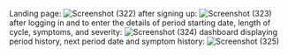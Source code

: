 Landing page:
![Screenshot (322)](https://github.com/LavanyaLahari811/Weathery/assets/100126760/7c660f79-2b9b-4671-892b-089b62e03464)
after signing up:
![Screenshot (323)](https://github.com/LavanyaLahari811/Weathery/assets/100126760/debec722-5d17-4896-9092-a7d80f2554cf)
after logging in and to enter the details of period starting date, length of cycle, symptoms, and severity:
![Screenshot (324)](https://github.com/LavanyaLahari811/Weathery/assets/100126760/eb21c9b7-826c-4ccd-b847-d18cf79d7c67)
dashboard displaying period history, next period date and symptom history:
![Screenshot (325)](https://github.com/LavanyaLahari811/Weathery/assets/100126760/8d88cdc1-6d0b-41a8-8f85-bb54b9ed17ed)
